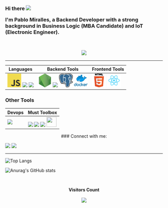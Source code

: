 <h3 align="left">
Hi there  <img src="https://media.giphy.com/media/hvRJCLFzcasrR4ia7z/giphy.gif" width="30">

I'm Pablo Miralles, a Backend Developer with a strong background in Business Logic (MBA Candidate) and IoT (Electronic Engineer). 
</h3>


<br />
<p align="center">
  <a href="https://github.com/DenverCoder1/readme-typing-svg"><img src="https://readme-typing-svg.herokuapp.com/?lines=Backend%20Dev%20trending%20to%20Fullstack;English%20|%20Spanish%20|%20German;Always%20learning%20new%20technologies&center=true&width=410&height=45"></a>
</p>

 ---

  **Languages** |**Backend Tools** | **Frontend Tools** |
--- | --- | --- |
 <img width="44px" src="https://raw.githubusercontent.com/github/explore/80688e429a7d4ef2fca1e82350fe8e3517d3494d/topics/javascript/javascript.png"/> <img width="44px" src="https://upload.wikimedia.org/wikipedia/commons/thumb/1/18/ISO_C%2B%2B_Logo.svg/1200px-ISO_C%2B%2B_Logo.svg.png"/> <img width="28px" src="https://camo.githubusercontent.com/8298686e4e495b5c79524d370e7646b9385815078c53d44f1e9bc08a4c93a704/68747470733a2f2f63646e2e776f726c64766563746f726c6f676f2e636f6d2f6c6f676f732f6a6176612d342e737667"/>| <img width="44px" src="https://raw.githubusercontent.com/github/explore/80688e429a7d4ef2fca1e82350fe8e3517d3494d/topics/nodejs/nodejs.png" /> <img width="44px" src="https://d33wubrfki0l68.cloudfront.net/e937e774cbbe23635999615ad5d7732decad182a/26072/logo-small.ede75a6b.svg" /> <img width="44px" src="https://raw.githubusercontent.com/github/explore/80688e429a7d4ef2fca1e82350fe8e3517d3494d/topics/postgresql/postgresql.png" /> <img width="44px" src="https://raw.githubusercontent.com/github/explore/80688e429a7d4ef2fca1e82350fe8e3517d3494d/topics/docker/docker.png" />| <img width="44px" src="https://raw.githubusercontent.com/github/explore/80688e429a7d4ef2fca1e82350fe8e3517d3494d/topics/html/html.png" /> <img width="44px" src="https://raw.githubusercontent.com/github/explore/80688e429a7d4ef2fca1e82350fe8e3517d3494d/topics/react/react.png" />|

### Other Tools 
**Devops** |**Must Toolbox** |
--- | --- |
<img width="44px" src="https://upload.wikimedia.org/wikipedia/commons/thumb/9/93/Amazon_Web_Services_Logo.svg/245px-Amazon_Web_Services_Logo.svg.png" /> | <img width="44px" src="https://confluence.excentia.es/download/attachments/20025142/JIRADOC?version=3&modificationDate=1526475437000&api=v2" /> <img width="44px" src="https://encrypted-tbn0.gstatic.com/images?q=tbn:ANd9GcSF-H94CHAYN80eT1OJmFBmHOxOT1RCkAxTYcocEEsnLI1nMnVPwK-GZfgmj-44uUhBMURafqESFBk&usqp=CAU"/> <img width="44px" src="https://img.icons8.com/color/452/gitlab.png" /> <img height="32" width="32" src="https://cdn.jsdelivr.net/npm/simple-icons@v5/icons/postman.svg" />                         
 
<p align="center">
### Connect with me:
  <p
<a target="_blank" href="https://www.linkedin.com/in/pablo-miralles/"><img src="https://img.shields.io/badge/-LinkedIn-0077B5?style=for-the-badge&logo=Linkedin&logoColor=white"></img></a> <a target="_blank" href="mailto:pablojosemiralles@gmail.com"><img src="https://img.shields.io/badge/-Gmail-D14836?style=for-the-badge&logo=Gmail&logoColor=white"></img></a>
</p>
</p>

---

![Top Langs](https://github-readme-stats.vercel.app/api/top-langs/?username=p-miralles&count_private=true)

![Anurag's GitHub stats](https://github-readme-stats.vercel.app/api?username=p-miralles&show_icons=true&count_private=true)


<!--
**p-miralles/p-miralles** is a ✨ _special_ ✨ repository because its `README.md` (this file) appears on your GitHub profile.

Here are some ideas to get you started:

- 🔭 I’m currently working on ...
- 🌱 I’m currently learning ...
- 👯 I’m looking to collaborate on ...
- 🤔 I’m looking for help with ...
- 💬 Ask me about ...
- 📫 How to reach me: ...
- 😄 Pronouns: ...
- ⚡ Fun fact: ...
-->

[linkedin]:http://linkedin.com/pablo-miralles


[postgres]: https://raw.githubusercontent.com/github/explore/80688e429a7d4ef2fca1e82350fe8e3517d3494d/topics/postgresql/postgresql.png
[nodejs]: https://raw.githubusercontent.com/github/explore/80688e429a7d4ef2fca1e82350fe8e3517d3494d/topics/nodejs/nodejs.png



<br><p align="center"><b>Visitors Count</b></p>  
<p align="center"><img align="center" src="https://profile-counter.glitch.me/{p-miralles}/count.svg" /></p> 
